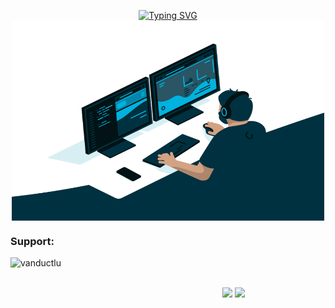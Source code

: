 <p align="center">
<a href="https://git.io/typing-svg" ><img src="https://readme-typing-svg.demolab.com?font=Fira+Code&duration=3000&pause=1000&color=9933F6DA&center=true&multiline=true&width=435&lines=Hello!+I'm+Duc" alt="Typing SVG" /></a>
            <img align="center"  alt="GIF" src="https://github.com/vanductlu/vanductlu/blob/main/code.gif?raw=true" width="500" height="320" />
</p>







<h3 align="left">Support:</h3>
<p><a href="https://www.buymeacoffee.com/nvd2k3"><img align="left"
            src="https://cdn.buymeacoffee.com/buttons/v2/default-yellow.png" height="50" width="210"
            alt="vanductlu" /></a></p><br><br>
            
           
   <p align="center">
  <img src="https://github-readme-stats.vercel.app/api/top-langs/?username=vanductlu&theme=dark&card_width=220&line_height=100" height="250px" />
  <img src="https://github-readme-stats.vercel.app/api?username=vanductlu&show_icons=true&theme=radical">
</p>
